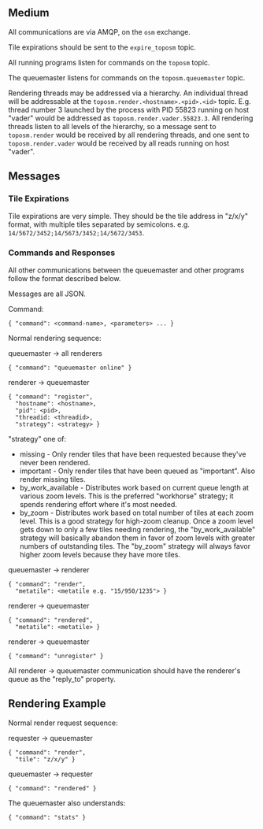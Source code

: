 ## Medium

All communications are via AMQP, on the `osm` exchange.

Tile expirations should be sent to the `expire_toposm` topic.

All running programs listen for commands on the `toposm` topic.

The queuemaster listens for commands on the `toposm.queuemaster` topic.

Rendering threads may be addressed via a hierarchy.  An individual thread
will be addressable at the `toposm.render.<hostname>.<pid>.<id>` topic.
E.g. thread number 3 launched by the process with PID 55823 running on
host "vader" would be addressed as `toposm.render.vader.55823.3`.  All
rendering threads listen to all levels of the hierarchy, so a message sent
to `toposm.render` would be received by all rendering threads, and one
sent to `toposm.render.vader` would be received by all reads running on
host "vader".


## Messages

### Tile Expirations

Tile expirations are very simple.  They should be the tile address in
"z/x/y" format, with multiple tiles separated by semicolons.
e.g. `14/5672/3452;14/5673/3452;14/5672/3453`.


### Commands and Responses

All other communications between the queuemaster and other programs follow
the format described below.

Messages are all JSON.

Command:

    { "command": <command-name>, <parameters> ... }


Normal rendering sequence:

queuemaster -> all renderers

    { "command": "queuemaster online" }

renderer -> queuemaster

    { "command": "register",
      "hostname": <hostname>,
      "pid": <pid>,
      "threadid: <threadid>,
      "strategy": <strategy> }

"strategy" one of:
 * missing - Only render tiles that have been requested because they've
   never been rendered.
 * important - Only render tiles that have been queued as "important".
   Also render missing tiles.
 * by_work_available - Distributes work based on current queue length at
   various zoom levels.  This is the preferred "workhorse" strategy; it
   spends rendering effort where it's most needed.
 * by_zoom - Distributes work based on total number of tiles at each zoom
   level.  This is a good strategy for high-zoom cleanup.  Once a zoom
   level gets down to only a few tiles needing rendering, the
   "by_work_available" strategy will basically abandon them in favor of
   zoom levels with greater numbers of outstanding tiles.  The "by_zoom"
   strategy will always favor higher zoom levels because they have more
   tiles.

queuemaster -> renderer

    { "command": "render",
      "metatile": <metatile e.g. "15/950/1235"> }

renderer -> queuemaster

    { "command": "rendered",
      "metatile": <metatile> }

renderer -> queuemaster

    { "command": "unregister" }

All renderer -> queuemaster communication should have the renderer's queue
as the "reply_to" property.


## Rendering Example

Normal render request sequence:

requester -> queuemaster

    { "command": "render",
      "tile": "z/x/y" }

queuemaster -> requester

    { "command": "rendered" }


The queuemaster also understands:

    { "command": "stats" }
